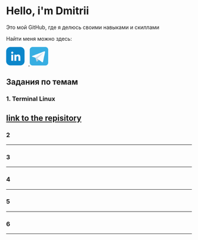 <div class="container">
    <h1>Hello, i'm Dmitrii</h1>
    <p class="text">Это мой GitHub, где я делюсь своими навыками и скиллами</p>
    <div class="about">
        <p class="about__text">Найти меня можно здесь:</p>
        <div>
            <a target="_blank" href="https://www.linkedin.com/in/zakharov-dmitrii/">
                <img class="social__link" src="img/linkedIn.svg" style="width: 50px; height: 50px; margin-right: 10px;">
            </a>
            <a target="_blank" href="https://t.me/zakharov_dm">
                <img class="social__link" src="img/telegram.svg" style="width: 50px; height: 50px;">
            </a>
            <!-- <a target="_blank" href="https://krasnoyarsk.hh.ru/resume/7556328eff0b98abc40039ed1f444b586f3145">
                <img class="social__link" style="width: 50px; height: 50px;"
                    src="head_hunter-0000.png" alt="hh">
            </a> -->
        </div>
    </div>
</div>

## Задания по темам

### 1. Terminal Linux

[link to the repisitory](https://github.com/zakharov-dmitriy/hw_tasks/tree/main/Terminal)
---

### 2

---

### 3

---

### 4

---

### 5

---

### 6

---
<!--
**zakharov-dmitriy/zakharov-dmitriy** is a ✨ _special_ ✨ repository because its `README.md` (this file) appears on your GitHub profile.

Here are some ideas to get you started:

- 🔭 I’m currently working on ...
- 🌱 I’m currently learning ...
- 👯 I’m looking to collaborate on ...
- 🤔 I’m looking for help with ...
- 💬 Ask me about ...
- 📫 How to reach me: ...
- 😄 Pronouns: ...
- ⚡ Fun fact: ...
-->
